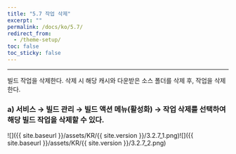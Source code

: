 ```yaml
---
title: "5.7 작업 삭제"
excerpt: ""
permalink: /docs/ko/5.7/
redirect_from:
  - /theme-setup/
toc: false
toc_sticky: false
---
```


---
빌드 작업을 삭제한다. 삭제 시 해당 캐시와 다운받은 소스 폴더를 삭제 후, 작업을 삭제한다.

### a\) 서비스 → 빌드 관리 → 빌드 액션 메뉴\(활성화\) → 작업 삭제를 선택하여 해당 빌드 작업을 삭제할 수 있다.
![]({{ site.baseurl }}/assets/KR/{{ site.version }}/3.2.7_1.png)![]({{ site.baseurl }}/assets/KR/{{ site.version }}/3.2.7_2.png)
